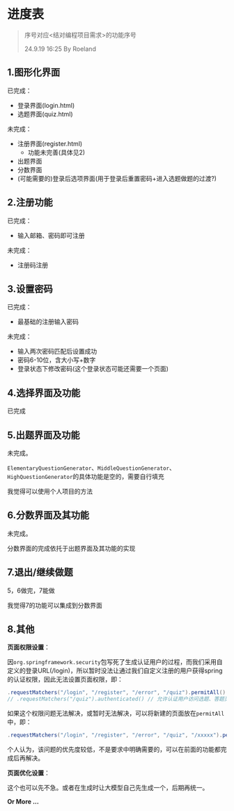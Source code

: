 # 进度表

> 序号对应<结对编程项目需求>的功能序号
>
> 24.9.19 16:25 By Roeland

## 1.图形化界面

已完成：

- 登录界面(login.html)
- 选题界面(quiz.html)

未完成：

- 注册界面(register.html)
  - 功能未完善(具体见2)
- 出题界面
- 分数界面
- (可能需要的)登录后选项界面(用于登录后重置密码+进入选题做题的过渡?)

## 2.注册功能

已完成：

- 输入邮箱、密码即可注册

未完成：

- 注册码注册

## 3.设置密码

已完成：

- 最基础的注册输入密码

未完成：

- 输入两次密码匹配后设置成功
- 密码6-10位，含大小写+数字
- 登录状态下修改密码(这个登录状态可能还需要一个页面)

## 4.选择界面及功能

已完成

## 5.出题界面及功能

未完成。

`ElementaryQuestionGenerator`、`MiddleQuestionGenerator`、`HighQuestionGenerator`的具体功能是空的，需要自行填充

我觉得可以使用个人项目的方法

## 6.分数界面及其功能

未完成。

分数界面的完成依托于出题界面及其功能的实现

## 7.退出/继续做题

5，6做完，7能做

我觉得7的功能可以集成到分数界面

## 8.其他

**页面权限设置**：

因`org.springframework.security`包写死了生成认证用户的过程，而我们采用自定义的登录URL(/login)，所以暂时没法让通过我们自定义注册的用户获得spring的认证权限，因此无法设置页面权限，即：

```java
.requestMatchers("/login", "/register", "/error", "/quiz").permitAll() // 允许未认证用户访问登录、注册和错误页面
// .requestMatchers("/quiz").authenticated() // 允许认证用户访问选题、答题页面
```

如果这个权限问题无法解决，或暂时无法解决，可以将新建的页面放在`permitAll`中，即：
```java
.requestMatchers("/login", "/register", "/error", "/quiz", "/xxxxx").permitAll() // 允许未认证用户访问登录、注册和错误等页面
```

个人认为，该问题的优先度较低，不是要求中明确需要的，可以在前面的功能都完成后再解决。

**页面优化设置**：

这个也可以先不急。或者在生成时让大模型自己先生成一个，后期再统一。

**Or More ...**